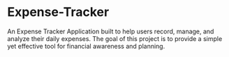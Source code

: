 # Expense-Tracker
An Expense Tracker Application built to help users record, manage, and analyze their daily expenses. The goal of this project is to provide a simple yet effective tool for financial awareness and planning.
